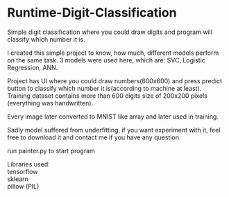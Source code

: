 # Runtime-Digit-Classification
Simple digit classification where you could draw digits and program will classify which number it is.

I created this simple project to know, how much, different models perform on the same task. 3 models were used here, which are: 
SVC, Logistic Regression, ANN.

Project has UI where you could draw numbers(600x600) and press predict button to classify which number it is(according to machine at least).
Training dataset contains more than 600 digits size of 200x200 pixels (everything was handwritten).

Every image later converted to MNIST like array and later used in training.

Sadly model suffered from underfitting, if you want experiment with it, feel free to download it and contact me if you have any question.

run painter.py to start program

Libraries used:<br>
tensorflow<br>
sklearn<br>
pillow (PIL)
